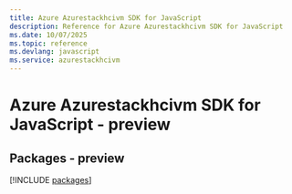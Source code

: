 ```yaml
---
title: Azure Azurestackhcivm SDK for JavaScript
description: Reference for Azure Azurestackhcivm SDK for JavaScript
ms.date: 10/07/2025
ms.topic: reference
ms.devlang: javascript
ms.service: azurestackhcivm
---
```

# Azure Azurestackhcivm SDK for JavaScript - preview
## Packages - preview
[!INCLUDE [packages](azurestackhcivm-index.md)]